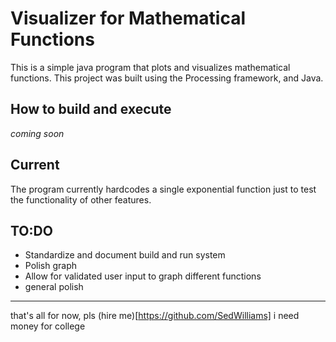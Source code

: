 # Visualizer for Mathematical Functions

This is a simple java program that plots and visualizes mathematical functions. This project was built using the Processing framework, and Java.

## How to build and execute
*coming soon*

## Current
The program currently hardcodes a single exponential function just to test the functionality of other features.

## TO:DO
  * Standardize and document build and run system
  * Polish graph
  * Allow for validated user input to graph different functions
  * general polish

---
that's all for now, pls (hire me)[https://github.com/SedWilliams] i need money for college
